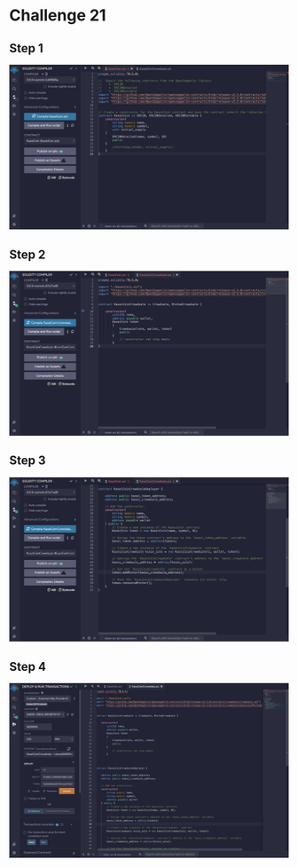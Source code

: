 # Challenge 21

## Step 1
![](https://github.com/damian-robinson/challenge_21/blob/main/compiled1.png?raw=true)

## Step 2
![](https://github.com/damian-robinson/challenge_21/blob/main/compiled2.png?raw=true)

## Step 3
![](https://github.com/damian-robinson/challenge_21/blob/main/compiled3.png?raw=true)

## Step 4
![](https://github.com/damian-robinson/challenge_21/blob/main/deploy1.png?raw=true)
